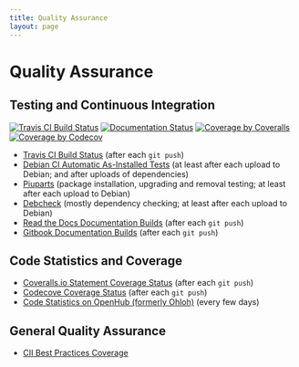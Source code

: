 ```yaml
---
title: Quality Assurance
layout: page
---
```


Quality Assurance
=================

Testing and Continuous Integration
----------------------------------

[![Travis CI Build Status](https://app.travis-ci.com/xtaran/unburden-home-dir.svg?branch=master)](https://app.travis-ci.com/github/xtaran/unburden-home-dir)
[![Documentation Status](https://readthedocs.org/projects/unburden-home-dir/badge/?version=latest)](https://readthedocs.org/projects/unburden-home-dir/?badge=latest)
[![Coverage by Coveralls](https://img.shields.io/coveralls/xtaran/unburden-home-dir.svg)](https://coveralls.io/r/xtaran/unburden-home-dir)
[![Coverage by Codecov](https://codecov.io/gh/xtaran/unburden-home-dir/branch/master/graph/badge.svg)](https://codecov.io/gh/xtaran/unburden-home-dir)

* [Travis CI Build Status](https://app.travis-ci.com/github/xtaran/unburden-home-dir)
  (after each `git push`)
* [Debian CI Automatic As-Installed Tests](https://ci.debian.net/packages/u/unburden-home-dir/)
  (at least after each upload to Debian; and after uploads of dependencies)
* [Piuparts](https://piuparts.debian.org/sid/source/u/unburden-home-dir.html)
  (package installation, upgrading and removal testing; at least after
  each upload to Debian)
* [Debcheck](https://qa.debian.org/debcheck.php?dist=unstable&package=unburden-home-dir)
  (mostly dependency checking; at least after each upload to Debian)
* [Read the Docs Documentation Builds](https://readthedocs.org/builds/unburden-home-dir/)
  (after each `git push`)
* [Gitbook Documentation Builds](https://www.gitbook.com/book/xtaran/unburden-home-dir/activity)
  (after each `git push`)

Code Statistics and Coverage
----------------------------

* [Coveralls.io Statement Coverage Status](https://coveralls.io/r/xtaran/unburden-home-dir)
  (after each `git push`)
* [Codecove Coverage Status](https://codecov.io/gh/xtaran/unburden-home-dir)
  (after each `git push`)
* [Code Statistics on OpenHub (formerly Ohloh)](https://www.openhub.net/p/unburden-home-dir)
  (every few days)

General Quality Assurance
-------------------------

* [CII Best Practices Coverage](https://bestpractices.coreinfrastructure.org/projects/1116)
